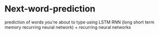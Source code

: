 # Next-word-prediction
prediction of words you're about to type using LSTM RNN (long short term memory recurring neural network) + recurring neural networks
